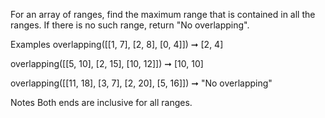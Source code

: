 For an array of ranges, find the maximum range that is contained in all the ranges. If there is no such range, return "No overlapping".

Examples
overlapping([[1, 7], [2, 8], [0, 4]]) ➞ [2, 4]

overlapping([[5, 10], [2, 15], [10, 12]]) ➞ [10, 10]

overlapping([[11, 18], [3, 7], [2, 20], [5, 16]]) ➞ "No overlapping"

Notes
Both ends are inclusive for all ranges.